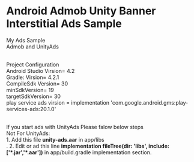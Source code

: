 # Android  Admob Unity  Banner Interstitial Ads Sample
My Ads Sample<br>
Admob and UnityAds<br>
<br>

Project Configuration<br>
Android Studio Virsion= 4.2</br>
Gradle: Virsion= 4.2.1<br>
CompileSdk Version= 30<br>
minSdkVersion= 19<br>
targetSdkVersion= 30<br>
play service ads virsion = implementation 'com.google.android.gms:play-services-ads:20.1.0'<br>

<br>
If you start ads with UnityAds Please falow below steps<br>
Not For UnityAds:<br>
1. Add this file <a heref="https://github.com/APMOBILESTORE/MyAdsSample/blob/master/unity-ads.aar"><b>unity-ads.aar</a></b> in app/libs <br>.
2. Edit or ad this line  <b>implementation fileTree(dir: 'libs', include: ['*.jar','*.aar'])</b> in  app/build.gradle  implementation section.

